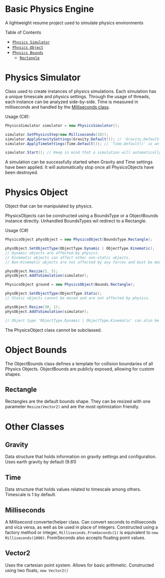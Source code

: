 # Basic Physics Engine

A lightweight resume project used to simulate physics environments

Table of Contents
- [`Physics Simulator`](#physics-simulator)
- [`Physics Object`](#physics-object)
- [`Physics Bounds`](#physics-bounds)
  - [`Rectangle`](#rectangle)

# Physics Simulator
Class used to create instances of physics simulations. Each simulation has a unique timescale and physics settings. 
Through the usage of threads, each instance can be analyzed side-by-side. 
Time is measured in milliseconds and handled by the [Milliseconds class](Milliseconds).

Usage (C#):
```c#
PhysicsSimulator simulator = new PhysicsSimulator();

simulator.SetPhysicsStep(new Milliseconds(10));
simulator.ApplyGravitySettings(Gravity.Default()); // 'Gravity.Default()' is an alternative to 'new Gravity()'
simulator.ApplyTimeSettings(Time.Default()); // 'Time.Default()' is an alternative to 'new Time()'

simulator.Start(); // Keep in mind that a simulation will automatically stop if there are no PhysicsObjects
```

A simulation can be successfully started when Gravity and Time settings have been applied.
It will automatically stop once all PhysicsObjects have been destroyed.

# Physics Object
Object that can be manipulated by physics.

PhysicsObjects can be constructed using a BoundsType or a ObjectBounds instance directly.
Unhandled BoundsTypes wil redirect to a Rectangle.

Usage (C#)
```c#
PhysicsObject physObject = new PhysicsObject(BoundsType.Rectangle);

physObject.SetObjectType(ObjectType.Dynamic | ObjectType.Kinematic);
// Dynamic objects are affected by physics.
// Kinematic objects can affect other non-static objects.
// Non-Kinematic objects are not affected by any forces and must be moved directly through their ObjectBounds.

physObject.Resize(5, 5);
physObject.AddToSimulation(simulator);

PhysicsObject ground = new PhysicsObject(Bounds.Rectangle);

physObject.SetObjectType(ObjectType.Static);
// Static objects cannot be moved and are not affected by physics.

physObject.Resize(30, 1);
physObject.AddToSimulation(simulator);

// Object type 'ObjectType.Dynamic | ObjectType.Kinematic' can also be written as 'ObjectType.Default'
```

The PhysicsObject class cannot be subclassed.

# Object Bounds
The ObjectBounds class defines a template for collision boundaries of all Physics Objects.
ObjectBounds are publicly exposed, allowing for custom shapes.

## Rectangle
Rectangles are the default bounds shape. They can be resized with one parameter `Resize(Vector2)` and are the most optimization friendly.

# Other Classes

## Gravity
Data structure that holds information on gravity settings and configuration.
Uses earth gravity by default (9.81)

## Time
Data structure that holds values related to timescale among others.
Timescale is 1 by default.

## Milliseconds
A Millisecond converter/helper class. Can convert seconds to milliseconds and vica versa, as well as be used in place of integers.
Constructed using a factory method or integer, `Milliseconds.FromSeconds(1)` is equivalent to `new Milliseconds(1000)`.
FromSeconds also accepts floating point values.

## Vector2
Uses the cartesian point system. Allows for basic arithmetic. 
Constructed using two floats, `new Vector2()`